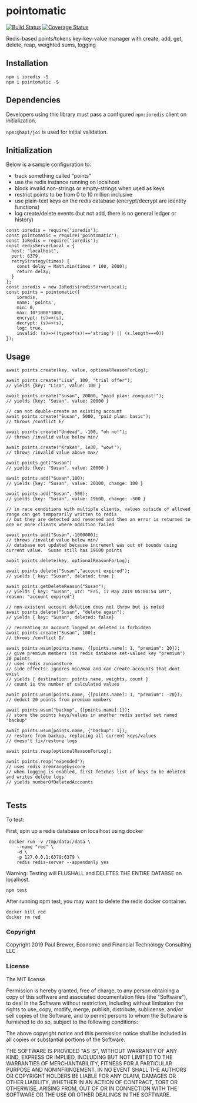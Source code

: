 # pointomatic

[![Build Status](https://travis-ci.org/DrPaulBrewer/pointomatic.svg?branch=master)](https://travis-ci.org/DrPaulBrewer/pointomatic)
[![Coverage Status](https://coveralls.io/repos/github/DrPaulBrewer/pointomatic/badge.svg?branch=master)](https://coveralls.io/github/DrPaulBrewer/pointomatic?branch=master) 

Redis-based points/tokens key-key-value manager with create, add, get, delete, reap, weighted sums, logging

## Installation

```
npm i ioredis -S
npm i pointomatic -S
```

## Dependencies

Developers using this library must pass a configured `npm:ioredis` client on initialization.  

`npm:@hapi/joi` is used for initial validation.

## Initialization

Below is a sample configuration to:
* track something called "points"
* use the redis instance running on localhost
* block invalid non-strings or empty-strings when used as keys
* restrict points to be from 0 to 10 million inclusive
* use plain-text keys on the redis database (encrypt/decrypt are identity functions)
* log create/delete events (but not add, there is no general ledger or history)
```
const ioredis = require('ioredis');
const pointomatic = require('pointomatic');
const IoRedis = require('ioredis');
const redisServerLocal = {
  host: "localhost",
  port: 6379,
  retryStrategy(times) {
    const delay = Math.min(times * 100, 2000);
    return delay;
  }
};
const ioredis = new IoRedis(redisServerLocal);
const points = pointomatic({
    ioredis,
    name: 'points',
    min: 0,
    max: 10*1000*1000,
    encrypt: (s)=>(s),
    decrypt: (s)=>(s),
    log: true,
    invalid: (s)=>((typeof(s)!=='string') || (s.length===0))
});
```

## Usage

```
await points.create(key, value, optionalReasonForLog);

await points.create("Lisa", 100, "trial offer");
// yields {key: "Lisa", value: 100 }

await points.create("Susan", 20000, "paid plan: conquest!");
// yields {key: "Susan", value: 20000 }

// can not double-create an existing account
await points.create("Susan", 5000, "paid plan: basic");
// throws /conflict E/

await points.create("Undead", -100, "oh no!");
// throws /invalid value below min/

await points.create("Kraken", 1e30, "wow!");
// throws /invalid value above max/

await points.get("Susan")
// yields {key: "Susan", value: 20000 }

await points.add("Susan",100);
// yields {key: "Susan", value: 20100, change: 100 }

await points.add("Susan",-500);
// yields {key: "Susan", value: 19600, change: -500 }

// in race conditions with multiple clients, values outside of allowed range can get temporarily written to redis
// but they are detected and reversed and then an error is returned to one or more clients where addition failed

await points.add("Susan",-1000000);
// throws /invalid value below min/
// database not updated because increment was out of bounds using current value.  Susan still has 19600 points

await points.delete(key, optionalReasonForLog);

await points.delete("Susan","account expired");
// yields { key: "Susan", deleted: true }

await points.getDeleteReason("Susan");
// yields { key: "Susan", utc: "Fri, 17 May 2019 05:00:54 GMT", reason: "account expired"}

// non-existent account deletion does not throw but is noted
await points.delete("Susan", "delete again");
// yields { key: "Susan", deleted: false}

// recreating an account logged as deleted is forbidden
await points.create("Susan", 100);
// throws /conflict D/

await points.wsum(points.name, {[points.name]: 1, "premium": 20});
// give premium members (in redis database set-valued key "premium") 20 points
// uses redis zunionstore
// side effects: ignores min/max and can create accounts that dont exist
// yields { destination: points.name, weights, count }
// count is the number of calculated values

await points.wsum(points.name, {[points.name]: 1, "premium": -20});
// deduct 20 points from premium members

await points.wsum("backup", {[points.name]:1});
// store the points keys/values in another redis sorted set named "backup"

await points.wsum(points.name, {"backup": 1});
// restore from backup, replacing all current keys/values
// doesn't fix/restore logs

await points.reap(optionalReasonForLog);

await points.reap("expended");
// uses redis zremrangebyscore
// when logging is enabled, first fetches list of keys to be deleted and writes delete logs
// yields numberOfDeletedAccounts


```

## Tests

To test:

First, spin up a redis database on localhost using docker

```
 docker run -v /tmp/data:/data \
    --name "red" \
    -d \
    -p 127.0.0.1:6379:6379 \
    redis redis-server --appendonly yes
```

Warning:  Testing will FLUSHALL and DELETES THE ENTIRE DATABSE on localhost.  

```
npm test
```

After running npm test, you may want to delete the redis docker container.

```
docker kill red
docker rm red
```

### Copyright

Copyright 2019 Paul Brewer, Economic and Financial Technology Consulting LLC

### License

The MIT license

Permission is hereby granted, free of charge, to any person obtaining a copy of this software and associated documentation files (the "Software"), to deal in the Software without restriction, including without limitation the rights to use, copy, modify, merge, publish, distribute, sublicense, and/or sell copies of the Software, and to permit persons to whom the Software is furnished to do so, subject to the following conditions:

The above copyright notice and this permission notice shall be included in all copies or substantial portions of the Software.

THE SOFTWARE IS PROVIDED "AS IS", WITHOUT WARRANTY OF ANY KIND, EXPRESS OR IMPLIED, INCLUDING BUT NOT LIMITED TO THE WARRANTIES OF MERCHANTABILITY, FITNESS FOR A PARTICULAR PURPOSE AND NONINFRINGEMENT. IN NO EVENT SHALL THE AUTHORS OR COPYRIGHT HOLDERS BE LIABLE FOR ANY CLAIM, DAMAGES OR OTHER LIABILITY, WHETHER IN AN ACTION OF CONTRACT, TORT OR OTHERWISE, ARISING FROM, OUT OF OR IN CONNECTION WITH THE SOFTWARE OR THE USE OR OTHER DEALINGS IN THE SOFTWARE.
